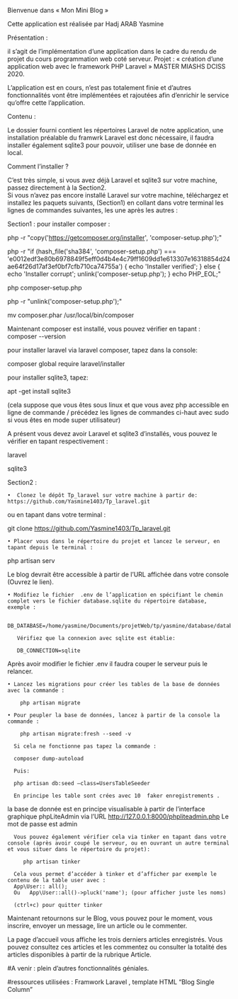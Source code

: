 Bienvenue dans « Mon Mini Blog » 

Cette application est réalisée par Hadj ARAB Yasmine 



Présentation :

il s’agit de l’implémentation d’une application dans le cadre du rendu de projet du cours programmation web coté serveur.
Projet : « création d’une application web avec le framework PHP Laravel »
MASTER MIASHS DCISS 2020.

L’application est en cours, n’est pas totalement finie et d’autres fonctionnalités vont être implémentées et rajoutées afin d’enrichir le service qu’offre cette l’application.

Contenu : 

Le dossier fourni contient les répertoires Laravel de notre application, une installation préalable du framwrk Laravel est donc nécessaire, il faudra installer également sqlite3 pour pouvoir, utiliser une base de donnée en local.

Comment l’installer ?

C’est très simple, si vous avez déjà Laravel et sqlite3 sur votre machine, passez directement à la Section2.  
Si vous n’avez pas encore installé Laravel sur votre machine, téléchargez et installez les paquets suivants, (Section1) en collant dans votre terminal les lignes de commandes suivantes, les une après les autres :

Section1 :
pour installer composer :

php -r "copy('https://getcomposer.org/installer', 'composer-setup.php');"

php -r "if (hash_file('sha384', 'composer-setup.php') === 'e0012edf3e80b6978849f5eff0d4b4e4c79ff1609dd1e613307e16318854d24ae64f26d17af3ef0bf7cfb710ca74755a') { echo 'Installer verified'; } else { echo 'Installer corrupt'; unlink('composer-setup.php'); } echo PHP_EOL;"

php composer-setup.php

php -r "unlink('composer-setup.php');"

mv composer.phar /usr/local/bin/composer

Maintenant composer est installé, vous pouvez vérifier en tapant : 
composer --version

pour installer laravel via laravel composer, tapez dans la console:

composer global require laravel/installer

pour installer sqlite3, tapez:

apt -get install sqlite3

(cela suppose que vous êtes sous linux et que vous avez php accessible en ligne de commande / précédez les lignes de commandes ci-haut avec sudo si vous êtes en mode super utilisateur)

A présent vous devez avoir Laravel et sqlite3 d’installés, vous pouvez le vérifier en tapant respectivement :

laravel

sqlite3


Section2 :

    •  Clonez le dépôt Tp_laravel sur votre machine à partir de:
    https://github.com/Yasmine1403/Tp_laravel.git 
ou en tapant dans votre terminal : 

git clone https://github.com/Yasmine1403/Tp_laravel.git 

    • Placer vous dans le répertoire du projet et lancez le serveur, en tapant depuis le terminal :
php artisan serv 

Le blog devrait être accessible à partir de l’URL affichée dans votre console (Ouvrez le lien).

    • Modifiez le fichier  .env de l’application en spécifiant le chemin complet vers le fichier database.sqlite du répertoire database, exemple :
    
       DB_DATABASE=/home/yasmine/Documents/projetWeb/tp/yasmine/database/database.sqlite
       
       Vérifiez que la connexion avec sqlite est établie:
       
       DB_CONNECTION=sqlite
       
Après avoir modifier le fichier .env  il faudra couper le serveur puis le relancer.

    • Lancez les migrations pour créer les tables de la base de données avec la commande :
    
        php artisan migrate
      
    • Pour peupler la base de données, lancez à partir de la console la commande :
    
        php artisan migrate:fresh --seed -v
      
      Si cela ne fonctionne pas tapez la commande :
      
      composer dump-autoload
      
      Puis:
      
      php artisan db:seed –class=UsersTableSeeder      
      
      En principe les table sont crées avec 10  faker enregistrements . 
      
la base de donnée est en principe visualisable à partir de l’interface graphique phpLiteAdmin via l’URL http://127.0.0.1:8000/phpliteadmin.php  Le mot de passe est admin

      
      Vous pouvez également vérifier cela via tinker en tapant dans votre console (après avoir coupé le serveur, ou en ouvrant un autre terminal et vous situer dans le répertoire du projet):
      
         php artisan tinker 
           
      Cela vous permet d’accéder à tinker et d’afficher par exemple le contenu de la table user avec : 
      App\User:: all();   
      Ou   App\User::all()->pluck('name'); (pour afficher juste les noms)
      
      (ctrl+c) pour quitter tinker
      

Maintenant retournons sur le Blog, vous pouvez pour le moment, vous inscrire, envoyer un message, lire un article ou le commenter.

La page d’accueil vous affiche les trois derniers articles enregistrés.
Vous pouvez consultez ces articles et les commentez ou consulter la totalité des articles disponibles à partir de la rubrique Article. 


#A venir :
plein d’autres fonctionnalités géniales. 

#ressources utilisées : Framwork Laravel , template HTML “Blog Single Column” 
